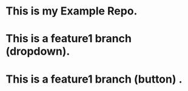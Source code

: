 # This is my Example Repo.

# This is a feature1 branch (dropdown).

# This is a feature1 branch (button) .
 
